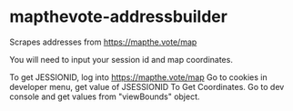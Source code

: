 # mapthevote-addressbuilder
Scrapes addresses from https://mapthe.vote/map

You will need to input your session id and map coordinates.

To get JESSIONID, log into https://mapthe.vote/map
Go to cookies in developer menu, get value of JSESSIONID
To Get Coordinates. Go to dev console and get values from "viewBounds" object.
